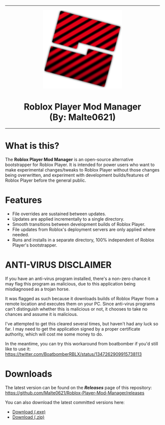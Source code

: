 <hr/>

<p align="center">
  <img width="256" height="256" src="https://raw.githubusercontent.com/Malte0621/Roblox-Player-Mod-Manager/main/ProjectSrc/Resources/Logo.png"><h1 align=center>Roblox Player Mod Manager<br/>(By: Malte0621)</h1>
  
</p>

<hr/>

# What is this?

The **Roblox Player Mod Manager** is an open-source alternative bootstrapper for Roblox Player. It is intended for power users who want to make experimental changes/tweaks to Roblox Player without those changes being overwritten, and experiment with development builds/features of Roblox Player before the general public.

# Features
* File overrides are sustained between updates.
* Updates are applied incrementally to a single directory.
* Smooth transitions between development builds of Roblox Player.
* File updates from Roblox's deployment servers are only applied where needed.
* Runs and installs in a separate directory, 100% independent of Roblox Player's bootstrapper.

# ANTI-VIRUS DISCLAIMER

If you have an anti-virus program installed, there's a non-zero chance it may flag this program as malicious, due to this application being misdiagnosed as a trojan horse.<br/>

It was flagged as such because it downloads builds of Roblox Player from a remote location and executes them on your PC. Since anti-virus programs can't distinguish whether this is malicious or not, it chooses to take no chances and assume it is malicious.<br/>

I've attempted to get this cleared several times, but haven't had any luck so far. I may need to get the application signed by a proper certificate authority, which will cost me some money to do.<br/>

In the meantime, you can try this workaround from boatbomber if you'd still like to use it:
https://twitter.com/BoatbomberRBLX/status/1347262909915738113

# Downloads

The latest version can be found on the ***Releases*** page of this repository:<br/>
https://github.com/Malte0621/Roblox-Player-Mod-Manager/releases

You can also download the latest committed versions here:
* <a href="https://github.com/Malte0621/Roblox-Player-Mod-Manager/raw/main/RobloxPlayerModManager.exe">Download (.exe)</a></h1>
* <a href="https://github.com/Malte0621/Roblox-Player-Mod-Manager/archive/main.zip">Download (.zip)</a>
